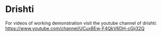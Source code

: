 # Drishti

For videos of working demonstration visit the youtube channel of drishti:
https://www.youtube.com/channel/UCuxBEw-F4QkV6DH-cGji32Q
